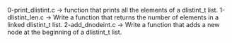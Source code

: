 0-print_dlistint.c ->  function that prints all the elements of a dlistint_t list.
1-dlistint_len.c -> Write a function that returns the number of elements in a linked dlistint_t list.
2-add_dnodeint.c -> Write a function that adds a new node at the beginning of a dlistint_t list.

